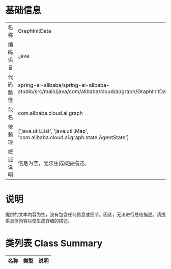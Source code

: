 # 基础信息

|      |      |
|------|------|
| 名称 | GraphInitData |
| 编码语言 | .java |
| 代码路径 | spring-ai-alibaba/spring-ai-alibaba-studio/src/main/java/com/alibaba/cloud/ai/graph/GraphInitData.java |
| 包名 | com.alibaba.cloud.ai.graph |
| 依赖项 | ['java.util.List', 'java.util.Map', 'com.alibaba.cloud.ai.graph.state.AgentState'] |
| 概述说明 | 信息为空，无法生成概要描述。 |

# 说明

提供的文本内容为空，没有包含任何信息或细节。因此，无法进行总结描述。请提供具体内容以便生成详细的描述。

# 类列表 Class Summary

| 名称   | 类型  | 说明 |
|-------|------|-------------|





